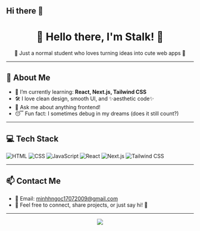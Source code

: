 ## Hi there 👋

<!--
**Stalker1ST/Stalker1ST** is a ✨ _special_ ✨ repository because its `README.md` (this file) appears on your GitHub profile.

Here are some ideas to get you started:

- 🔭 I’m currently working on ...
- 🌱 I’m currently learning ...
- 👯 I’m looking to collaborate on ...
- 🤔 I’m looking for help with ...
- 💬 Ask me about ...
- 📫 How to reach me: ...
- 😄 Pronouns: ...
- ⚡ Fun fact: ...
-->

<h1 align="center">🌸 Hello there, I'm Stalk! 🌸</h1>
<p align="center">🚀 Just a normal student who loves turning ideas into cute web apps 🐾</p>

---

## 🧠 About Me
- 🌱 I’m currently learning: **React, Next.js, Tailwind CSS**
- 🛠️ I love clean design, smooth UI, and ✨aesthetic code✨
- 💌 Ask me about anything frontend!
- 😴 Fun fact: I sometimes debug in my dreams (does it still count?)

---

## 💻 Tech Stack

![HTML](https://img.shields.io/badge/-HTML-E34F26?logo=html5&logoColor=white)
![CSS](https://img.shields.io/badge/-CSS-1572B6?logo=css3&logoColor=white)
![JavaScript](https://img.shields.io/badge/-JavaScript-F7DF1E?logo=javascript&logoColor=black)
![React](https://img.shields.io/badge/-React-61DAFB?logo=react&logoColor=black)
![Next.js](https://img.shields.io/badge/-Next.js-000000?logo=nextdotjs&logoColor=white)
![Tailwind CSS](https://img.shields.io/badge/-Tailwind_CSS-38B2AC?logo=tailwind-css&logoColor=white)

---

## 📫 Contact Me
- 📧 Email: minhhngoc17072009@gmail.com
- 💬 Feel free to connect, share projects, or just say hi! 🌟

---

<p align="center">
  <img src="https://capsule-render.vercel.app/api?type=waving&color=gradient&height=120&section=footer"/>
</p>

